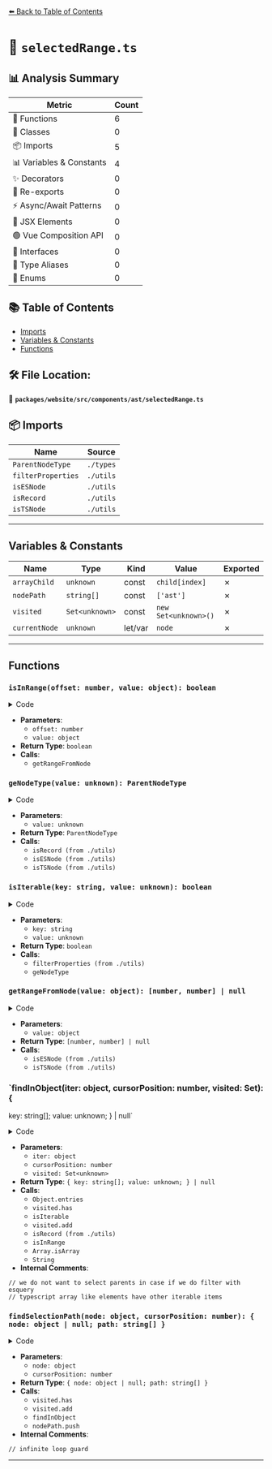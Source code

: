 [⬅️ Back to Table of Contents](../../../../../index.md)

# 📄 `selectedRange.ts`

## 📊 Analysis Summary

| Metric | Count |
|--------|-------|
| 🔧 Functions | 6 |
| 🧱 Classes | 0 |
| 📦 Imports | 5 |
| 📊 Variables & Constants | 4 |
| ✨ Decorators | 0 |
| 🔄 Re-exports | 0 |
| ⚡ Async/Await Patterns | 0 |
| 💠 JSX Elements | 0 |
| 🟢 Vue Composition API | 0 |
| 📐 Interfaces | 0 |
| 📑 Type Aliases | 0 |
| 🎯 Enums | 0 |

## 📚 Table of Contents

- [Imports](#imports)
- [Variables & Constants](#variables-constants)
- [Functions](#functions)

## 🛠️ File Location:
📂 **`packages/website/src/components/ast/selectedRange.ts`**

## 📦 Imports

| Name | Source |
|------|--------|
| `ParentNodeType` | `./types` |
| `filterProperties` | `./utils` |
| `isESNode` | `./utils` |
| `isRecord` | `./utils` |
| `isTSNode` | `./utils` |


---

## Variables & Constants

| Name | Type | Kind | Value | Exported |
|------|------|------|-------|----------|
| `arrayChild` | `unknown` | const | `child[index]` | ✗ |
| `nodePath` | `string[]` | const | `['ast']` | ✗ |
| `visited` | `Set<unknown>` | const | `new Set<unknown>()` | ✗ |
| `currentNode` | `unknown` | let/var | `node` | ✗ |


---

## Functions

### `isInRange(offset: number, value: object): boolean`

<details><summary>Code</summary>

```ts
function isInRange(offset: number, value: object): boolean {
  const range = getRangeFromNode(value);
  return !!range && offset > range[0] && offset <= range[1];
}
```
</details>

- **Parameters**:
  - `offset: number`
  - `value: object`
- **Return Type**: `boolean`
- **Calls**:
  - `getRangeFromNode`
### `geNodeType(value: unknown): ParentNodeType`

<details><summary>Code</summary>

```ts
function geNodeType(value: unknown): ParentNodeType {
  if (isRecord(value)) {
    return isESNode(value) ? 'esNode' : isTSNode(value) ? 'tsNode' : undefined;
  }
  return undefined;
}
```
</details>

- **Parameters**:
  - `value: unknown`
- **Return Type**: `ParentNodeType`
- **Calls**:
  - `isRecord (from ./utils)`
  - `isESNode (from ./utils)`
  - `isTSNode (from ./utils)`
### `isIterable(key: string, value: unknown): boolean`

<details><summary>Code</summary>

```ts
function isIterable(key: string, value: unknown): boolean {
  return filterProperties(key, value, geNodeType(value));
}
```
</details>

- **Parameters**:
  - `key: string`
  - `value: unknown`
- **Return Type**: `boolean`
- **Calls**:
  - `filterProperties (from ./utils)`
  - `geNodeType`
### `getRangeFromNode(value: object): [number, number] | null`

<details><summary>Code</summary>

```ts
function getRangeFromNode(value: object): [number, number] | null {
  if (isESNode(value)) {
    return value.range;
  }
  if (isTSNode(value)) {
    return [value.pos, value.end];
  }
  return null;
}
```
</details>

- **Parameters**:
  - `value: object`
- **Return Type**: `[number, number] | null`
- **Calls**:
  - `isESNode (from ./utils)`
  - `isTSNode (from ./utils)`
### `findInObject(iter: object, cursorPosition: number, visited: Set<unknown>): {
  key: string[];
  value: unknown;
} | null`

<details><summary>Code</summary>

```ts
function findInObject(
  iter: object,
  cursorPosition: number,
  visited: Set<unknown>,
): {
  key: string[];
  value: unknown;
} | null {
  const children = Object.entries(iter);
  for (const [name, child] of children) {
    // we do not want to select parents in case if we do filter with esquery
    if (visited.has(child) || name === 'parent' || !isIterable(name, child)) {
      continue;
    }
    visited.add(iter);

    if (isRecord(child)) {
      if (isInRange(cursorPosition, child)) {
        return {
          key: [name],
          value: child,
        };
      }
    } else if (Array.isArray(child)) {
      for (let index = 0; index < child.length; ++index) {
        const arrayChild: unknown = child[index];
        // typescript array like elements have other iterable items
        if (
          typeof index === 'number' &&
          isRecord(arrayChild) &&
          isInRange(cursorPosition, arrayChild)
        ) {
          return {
            key: [name, String(index)],
            value: arrayChild,
          };
        }
      }
    }
  }
  return null;
}
```
</details>

- **Parameters**:
  - `iter: object`
  - `cursorPosition: number`
  - `visited: Set<unknown>`
- **Return Type**: `{
  key: string[];
  value: unknown;
} | null`
- **Calls**:
  - `Object.entries`
  - `visited.has`
  - `isIterable`
  - `visited.add`
  - `isRecord (from ./utils)`
  - `isInRange`
  - `Array.isArray`
  - `String`
- **Internal Comments**:
```
// we do not want to select parents in case if we do filter with esquery
// typescript array like elements have other iterable items
```

### `findSelectionPath(node: object, cursorPosition: number): { node: object | null; path: string[] }`

<details><summary>Code</summary>

```ts
export function findSelectionPath(
  node: object,
  cursorPosition: number,
): { node: object | null; path: string[] } {
  const nodePath = ['ast'];
  const visited = new Set<unknown>();
  let currentNode: unknown = node;
  while (currentNode) {
    // infinite loop guard
    if (visited.has(currentNode)) {
      break;
    }
    visited.add(currentNode);

    const result = findInObject(currentNode, cursorPosition, visited);
    if (result) {
      currentNode = result.value;
      nodePath.push(...result.key);
    } else {
      return { node: currentNode, path: nodePath };
    }
  }
  return { node: null, path: nodePath };
}
```
</details>

- **Parameters**:
  - `node: object`
  - `cursorPosition: number`
- **Return Type**: `{ node: object | null; path: string[] }`
- **Calls**:
  - `visited.has`
  - `visited.add`
  - `findInObject`
  - `nodePath.push`
- **Internal Comments**:
```
// infinite loop guard
```


---